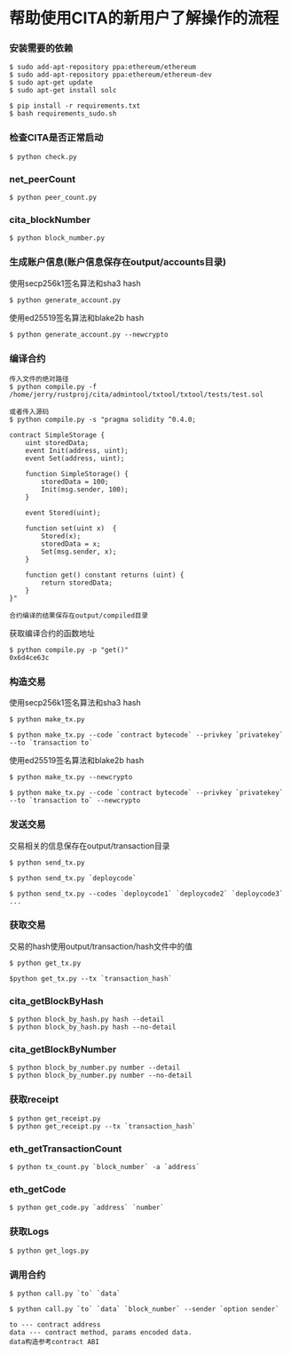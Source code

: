 # 帮助使用CITA的新用户了解操作的流程

### 安装需要的依赖

```
$ sudo add-apt-repository ppa:ethereum/ethereum
$ sudo add-apt-repository ppa:ethereum/ethereum-dev
$ sudo apt-get update
$ sudo apt-get install solc
```

```
$ pip install -r requirements.txt
$ bash requirements_sudo.sh
```

### 检查CITA是否正常启动
```
$ python check.py
```

### net_peerCount

```
$ python peer_count.py
```

### cita_blockNumber

```
$ python block_number.py
```

### 生成账户信息(账户信息保存在output/accounts目录)

使用secp256k1签名算法和sha3 hash

```
$ python generate_account.py
```

使用ed25519签名算法和blake2b hash

```
$ python generate_account.py --newcrypto
```

### 编译合约

```
传入文件的绝对路径
$ python compile.py -f /home/jerry/rustproj/cita/admintool/txtool/txtool/tests/test.sol

或者传入源码
$ python compile.py -s "pragma solidity ^0.4.0;

contract SimpleStorage {
    uint storedData;
    event Init(address, uint);
    event Set(address, uint);

    function SimpleStorage() {
        storedData = 100;
        Init(msg.sender, 100);
    }

    event Stored(uint);

    function set(uint x)  {
        Stored(x);
        storedData = x;
        Set(msg.sender, x);
    }

    function get() constant returns (uint) {
        return storedData;
    }
}"

合约编译的结果保存在output/compiled目录
```

获取编译合约的函数地址
```
$ python compile.py -p "get()"
0x6d4ce63c
```

### 构造交易

使用secp256k1签名算法和sha3 hash
```
$ python make_tx.py

$ python make_tx.py --code `contract bytecode` --privkey `privatekey` --to `transaction to`
```
使用ed25519签名算法和blake2b hash

```
$ python make_tx.py --newcrypto

$ python make_tx.py --code `contract bytecode` --privkey `privatekey` --to `transaction to` --newcrypto
```


### 发送交易
交易相关的信息保存在output/transaction目录

```
$ python send_tx.py

$ python send_tx.py `deploycode`

$ python send_tx.py --codes `deploycode1` `deploycode2` `deploycode3` ...
```

### 获取交易
交易的hash使用output/transaction/hash文件中的值

```
$ python get_tx.py

$python get_tx.py --tx `transaction_hash`
```

### cita_getBlockByHash

```
$ python block_by_hash.py hash --detail
$ python block_by_hash.py hash --no-detail
```

### cita_getBlockByNumber

```
$ python block_by_number.py number --detail
$ python block_by_number.py number --no-detail
```

### 获取receipt

```
$ python get_receipt.py
$ python get_receipt.py --tx `transaction_hash`
```

### eth_getTransactionCount

```
$ python tx_count.py `block_number` -a `address`
```

### eth_getCode
```
$ python get_code.py `address` `number`
```
### 获取Logs

```
$ python get_logs.py
```

### 调用合约
```
$ python call.py `to` `data`

$ python call.py `to` `data` `block_number` --sender `option sender`

to --- contract address
data --- contract method, params encoded data.
data构造参考contract ABI
```
